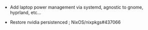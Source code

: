 - Add laptop power management via systemd, agnostic to gnome, hyprland, etc...

- Restore nvidia persistenced ; NixOS/nixpkgs#437066
